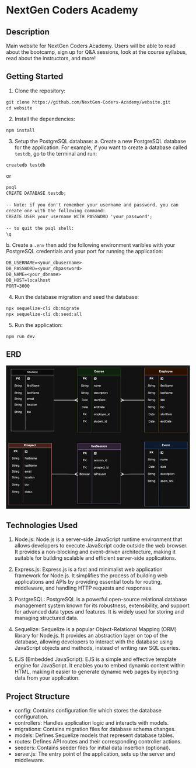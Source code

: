 # NextGen Coders Academy

## Description
Main website for NextGen Coders Academy. Users will be able to read about the bootcamp, sign up for Q&A sessions, look at the course syllabus, read about the instructors, and more!

## Getting Started
1. Clone the repository:
```
git clone https://github.com/NextGen-Coders-Academy/website.git
cd website
```

2. Install the dependencies:
```
npm install
```

3. Setup the PostgreSQL database:
   a. Create a new PostgreSQL database for the application. For example, if you want to create a database called `testdb`, go to the terminal and run:
```
createdb testdb
```
or
```
psql
CREATE DATABASE testdb;

-- Note: if you don't remember your username and password, you can create one with the following command:
CREATE USER your_username WITH PASSWORD 'your_password';

-- to quit the psql shell:
\q
```

   b.  Create a `.env` then add the following environment varibles with your PostgreSQL credentials and your port for running the application:
```
DB_USERNAME=<your_dbusername>
DB_PASSWORD=<your_dbpassword>
DB_NAME=<your_dbname>
DB_HOST=localhost
PORT=3000
```

4. Run the database migration and seed the database:
```
npx sequelize-cli db:migrate
npx sequelize-cli db:seed:all
```



5. Run the application:
```
npm run dev
```

## ERD
![ERD](assets/NextGen%20Website.drawio.png)

## Technologies Used
1. Node.js: Node.js is a server-side JavaScript runtime environment that allows developers to execute JavaScript code outside the web browser. It provides a non-blocking and event-driven architecture, making it suitable for building scalable and efficient server-side applications.

2. Express.js: Express.js is a fast and minimalist web application framework for Node.js. It simplifies the process of building web applications and APIs by providing essential tools for routing, middleware, and handling HTTP requests and responses.

3. PostgreSQL: PostgreSQL is a powerful open-source relational database management system known for its robustness, extensibility, and support for advanced data types and features. It is widely used for storing and managing structured data.

4. Sequelize: Sequelize is a popular Object-Relational Mapping (ORM) library for Node.js. It provides an abstraction layer on top of the database, allowing developers to interact with the database using JavaScript objects and methods, instead of writing raw SQL queries.

5. EJS (Embedded JavaScript): EJS is a simple and effective template engine for JavaScript. It enables you to embed dynamic content within HTML, making it easier to generate dynamic web pages by injecting data from your application.

## Project Structure
- config: Contains configuration file which stores the database configuration.
- controllers: Handles application logic and interacts with models.
- migrations: Contains migration files for database schema changes.
- models: Defines Sequelize models that represent database tables.
- routes: Defines API routes and their corresponding controller actions.
- seeders: Contains seeder files for initial data insertion (optional).
- server.js: The entry point of the application, sets up the server and middleware.
